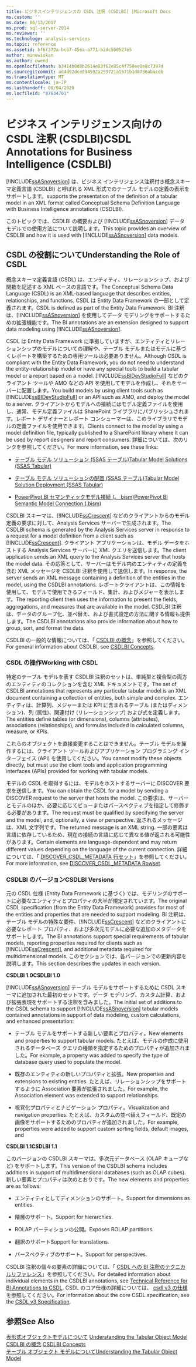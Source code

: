 ```yaml
---
title: ビジネスインテリジェンスの CSDL 注釈 (CSDLBI) |Microsoft Docs
ms.custom: ''
ms.date: 06/13/2017
ms.prod: sql-server-2014
ms.reviewer: ''
ms.technology: analysis-services
ms.topic: reference
ms.assetid: bf6f372a-bc67-45ea-a771-b2dc5b0527e5
author: minewiskan
ms.author: owend
ms.openlocfilehash: b3414b0d8b2614e83f62e85c4f750ee0e8c7397d
ms.sourcegitcommit: ad4d92dce894592a259721a1571b1d8736abacdb
ms.translationtype: MT
ms.contentlocale: ja-JP
ms.lasthandoff: 08/04/2020
ms.locfileid: "87634701"
---
```

# <a name="csdl-annotations-for-business-intelligence-csdlbi"></a><span data-ttu-id="14c4e-102">ビジネス インテリジェンス向けの CSDL 注釈 (CSDLBI)</span><span class="sxs-lookup"><span data-stu-id="14c4e-102">CSDL Annotations for Business Intelligence (CSDLBI)</span></span>
  [!INCLUDE[ssASnoversion](../../includes/ssasnoversion-md.md)] <span data-ttu-id="14c4e-103">は、ビジネス インテリジェンス注釈付き概念スキーマ定義言語 (CSDLBI) と呼ばれる XML 形式でのテーブル モデルの定義の表示をサポートします。</span><span class="sxs-lookup"><span data-stu-id="14c4e-103">supports the presentation of the definition of a tabular model in an XML format called Conceptual Schema Definition Language with Business Intelligence annotations (CSDLBI).</span></span>  
  
 <span data-ttu-id="14c4e-104">このトピックでは、CSDLBI の概要および [!INCLUDE[ssASnoversion](../../includes/ssasnoversion-md.md)] データ モデルでの使用方法について説明します。</span><span class="sxs-lookup"><span data-stu-id="14c4e-104">This topic provides an overview of CSDLBI and how it is used with [!INCLUDE[ssASnoversion](../../includes/ssasnoversion-md.md)] data models.</span></span>  
  
## <a name="understanding-the-role-of-csdl"></a><span data-ttu-id="14c4e-105">CSDL の役割について</span><span class="sxs-lookup"><span data-stu-id="14c4e-105">Understanding the Role of CSDL</span></span>  
 <span data-ttu-id="14c4e-106">概念スキーマ定義言語 (CSDL) は、エンティティ、リレーションシップ、および関数を記述する XML ベースの言語です。</span><span class="sxs-lookup"><span data-stu-id="14c4e-106">The Conceptual Schema Data Language (CSDL) is an XML-based language that describes entities, relationships, and functions.</span></span> <span data-ttu-id="14c4e-107">CSDL は Entity Data Framework の一部として定義されます。</span><span class="sxs-lookup"><span data-stu-id="14c4e-107">CSDL is defined as part of the Entity Data Framework.</span></span> <span data-ttu-id="14c4e-108">BI 注釈は、[!INCLUDE[ssASnoversion](../../includes/ssasnoversion-md.md)] を使用してデータ モデリングをサポートするための拡張機能です。</span><span class="sxs-lookup"><span data-stu-id="14c4e-108">The BI annotations are an extension designed to support data modeling using [!INCLUDE[ssASnoversion](../../includes/ssasnoversion-md.md)].</span></span>  
  
 <span data-ttu-id="14c4e-109">CSDL は Entity Data Framework に準拠していますが、エンティティとリレーションシップのモデルについての理解や、テーブル モデルまたはモデルに基づくレポートを構築するための専用ツールは必要ありません。</span><span class="sxs-lookup"><span data-stu-id="14c4e-109">Although CSDL is compliant with the Entity Data Framework, you do not need to understand the entity-relationship model or have any special tools to build a tabular model or a report based on a model.</span></span> <span data-ttu-id="14c4e-110">[!INCLUDE[ssBIDevStudioFull](../../includes/ssbidevstudiofull-md.md)] などのクライアント ツールや AMO などの API を使用してモデルを作成し、それをサーバーに配置します。</span><span class="sxs-lookup"><span data-stu-id="14c4e-110">You build models by using client tools such as [!INCLUDE[ssBIDevStudioFull](../../includes/ssbidevstudiofull-md.md)] or an API such as AMO, and deploy the model to a server.</span></span> <span data-ttu-id="14c4e-111">クライアントからモデルへの接続にはモデル定義ファイルを使用し、通常、モデル定義ファイルは SharePoint ライブラリにパブリッシュされます。レポート デザイナーとレポート コンシューマーは、このライブラリでモデルの定義ファイルを使用できます。</span><span class="sxs-lookup"><span data-stu-id="14c4e-111">Clients connect to the model by using a model definition file, typically published to a SharePoint library where it can be used by report designers and report consumers.</span></span> <span data-ttu-id="14c4e-112">詳細については、次のリンクを参照してください。</span><span class="sxs-lookup"><span data-stu-id="14c4e-112">For more information, see these links:</span></span>  
  
-   [<span data-ttu-id="14c4e-113">テーブル モデル ソリューション &#40;SSAS テーブル&#41;</span><span class="sxs-lookup"><span data-stu-id="14c4e-113">Tabular Model Solutions &#40;SSAS Tabular&#41;</span></span>](../tabular-model-solutions-ssas-tabular.md)  
  
-   [<span data-ttu-id="14c4e-114">テーブル モデル ソリューションの配置 &#40;SSAS テーブル&#41;</span><span class="sxs-lookup"><span data-stu-id="14c4e-114">Tabular Model Solution Deployment &#40;SSAS Tabular&#41;</span></span>](../tabular-models/tabular-model-solution-deployment-ssas-tabular.md)  
  
-   [<span data-ttu-id="14c4e-115">PowerPivot BI セマンティックモデル接続 &#40;。 bism&#41;</span><span class="sxs-lookup"><span data-stu-id="14c4e-115">PowerPivot BI Semantic Model Connection &#40;.bism&#41;</span></span>](../power-pivot-sharepoint/power-pivot-bi-semantic-model-connection-bism.md)  
  
 <span data-ttu-id="14c4e-116">CSDLBI スキーマは、[!INCLUDE[ssCrescent](../../includes/sscrescent-md.md)] などのクライアントからのモデル定義の要求に対して、Analysis Services サーバーで生成されます。</span><span class="sxs-lookup"><span data-stu-id="14c4e-116">The CSDLBI schema is generated by the Analysis Services server in response to a request for a model definition from a client such as [!INCLUDE[ssCrescent](../../includes/sscrescent-md.md)].</span></span> <span data-ttu-id="14c4e-117">クライアント アプリケーションは、モデル データをホストする Analysis Services サーバーに XML クエリを送信します。</span><span class="sxs-lookup"><span data-stu-id="14c4e-117">The client application sends an XML query to the Analysis Services server that hosts the model data.</span></span> <span data-ttu-id="14c4e-118">その応答として、サーバーはモデル内のエンティティの定義を含む XML メッセージを CSDLBI 注釈を使用して送信します。</span><span class="sxs-lookup"><span data-stu-id="14c4e-118">In response, the server sends an XML message containing a definition of the entities in the model, using the CSDLBI annotations.</span></span> <span data-ttu-id="14c4e-119">レポートクライアントは、この情報を使用して、モデルで使用できるフィールド、集計、およびメジャーを表示します。</span><span class="sxs-lookup"><span data-stu-id="14c4e-119">The reporting client then uses the information to present the fields, aggregations, and measures that are available in the model.</span></span> <span data-ttu-id="14c4e-120">CSDLBI 注釈は、データのグループ化、並べ替え、および書式設定の方法に関する情報も提供します。</span><span class="sxs-lookup"><span data-stu-id="14c4e-120">The CSDLBI annotations also provide information about how to group, sort, and format the data.</span></span>  
  
 <span data-ttu-id="14c4e-121">CSDLBI の一般的な情報については、「 [CSDLBI の概念](/analysis-services/csdlbi/csdlbi-concepts)」を参照してください。</span><span class="sxs-lookup"><span data-stu-id="14c4e-121">For general information about CSDLBI, see [CSDLBI Concepts](/analysis-services/csdlbi/csdlbi-concepts).</span></span>  
  
### <a name="working-with-csdl"></a><span data-ttu-id="14c4e-122">CSDL の操作</span><span class="sxs-lookup"><span data-stu-id="14c4e-122">Working with CSDL</span></span>  
 <span data-ttu-id="14c4e-123">特定のテーブル モデルを表す CSDLBI 注釈のセットは、単純型と複合型の両方のエンティティのコレクションを含む XML ドキュメントです。</span><span class="sxs-lookup"><span data-stu-id="14c4e-123">The set of CSDLBI annotations that represents any particular tabular model is an XML document containing a collection of entities, both simple and complex.</span></span> <span data-ttu-id="14c4e-124">エンティティは、計算列、メジャーまたは KPI に含まれるテーブル (またはディメンション)、列 (属性)、関連付け (リレーションシップ) および式を定義します。</span><span class="sxs-lookup"><span data-stu-id="14c4e-124">The entities define tables (or dimensions), columns (attributes), associations (relationships), and formulas included in calculated columns, measure, or KPIs.</span></span>  
  
 <span data-ttu-id="14c4e-125">これらのオブジェクトを直接変更することはできません。テーブル モデルを操作するには、クライアント ツールおよびアプリケーション プログラミング インターフェイス (API) を使用してください。</span><span class="sxs-lookup"><span data-stu-id="14c4e-125">You cannot modify these objects directly, but must use the client tools and application programming interfaces (APIs) provided for working with tabular models.</span></span>  
  
 <span data-ttu-id="14c4e-126">モデルの CSDL を取得するには、モデルをホストするサーバーに DISCOVER 要求を送信します。</span><span class="sxs-lookup"><span data-stu-id="14c4e-126">You can obtain the CSDL for a model by sending a DISCOVER request to the server that hosts the model.</span></span> <span data-ttu-id="14c4e-127">この要求は、サーバーとモデルのほか、必要に応じてビューまたはパースペクティブを指定して修飾する必要があります。</span><span class="sxs-lookup"><span data-stu-id="14c4e-127">The request must be qualified by specifying the server and the model, and, optionally, a view or perspective.</span></span> <span data-ttu-id="14c4e-128">返されるメッセージは、XML 文字列です。</span><span class="sxs-lookup"><span data-stu-id="14c4e-128">The returned message is an XML string.</span></span> <span data-ttu-id="14c4e-129">一部の要素は言語に依存しているため、現在の接続の言語に応じて異なる値が返される可能性があります。</span><span class="sxs-lookup"><span data-stu-id="14c4e-129">Certain elements are language-dependent and may return different values depending on the language of the current connection.</span></span> <span data-ttu-id="14c4e-130">詳細については、「 [DISCOVER_CSDL_METADATA 行セット](https://docs.microsoft.com/bi-reference/schema-rowsets/xml/discover-csdl-metadata-rowset)」を参照してください。</span><span class="sxs-lookup"><span data-stu-id="14c4e-130">For more information, see [DISCOVER_CSDL_METADATA Rowset](https://docs.microsoft.com/bi-reference/schema-rowsets/xml/discover-csdl-metadata-rowset).</span></span>  
  
### <a name="csdlbi-versions"></a><span data-ttu-id="14c4e-131">CSDLBI のバージョン</span><span class="sxs-lookup"><span data-stu-id="14c4e-131">CSDLBI Versions</span></span>  
 <span data-ttu-id="14c4e-132">元の CSDL 仕様 (Entity Data Framework に基づく) では、モデリングのサポートに必要なエンティティとプロパティの大半が規定されています。</span><span class="sxs-lookup"><span data-stu-id="14c4e-132">The original CSDL specification (from the Entity Data Framework) provides for most of the entities and properties that are needed to support modeling.</span></span> <span data-ttu-id="14c4e-133">BI 注釈は、テーブル モデルの特殊な要件、[!INCLUDE[ssCrescent](../../includes/sscrescent-md.md)] などのクライアントに必要なレポート プロパティ、および多次元モデルに必要な追加のメタデータをサポートします。</span><span class="sxs-lookup"><span data-stu-id="14c4e-133">The BI annotations support special requirements of tabular models, reporting properties required for clients such as [!INCLUDE[ssCrescent](../../includes/sscrescent-md.md)], and additional metadata required for multidimensional models.</span></span> <span data-ttu-id="14c4e-134">このセクションでは、各バージョンでの更新内容を説明します。</span><span class="sxs-lookup"><span data-stu-id="14c4e-134">This section describes the updates in each version.</span></span>  
  
 <span data-ttu-id="14c4e-135">**CSDLBI 1.0**</span><span class="sxs-lookup"><span data-stu-id="14c4e-135">**CSDLBI 1.0**</span></span>  
  
 <span data-ttu-id="14c4e-136">[!INCLUDE[ssASnoversion](../../includes/ssasnoversion-md.md)] テーブル モデルをサポートするために CSDL スキーマに追加された最初のセットです。データ モデリング、カスタム計算、および拡張表現をサポートする注釈を含みました。</span><span class="sxs-lookup"><span data-stu-id="14c4e-136">The initial set of additions to the CSDL schema to support [!INCLUDE[ssASnoversion](../../includes/ssasnoversion-md.md)] tabular models contained annotations in support of data modeling, custom calculations, and enhanced presentation:</span></span>  
  
-   <span data-ttu-id="14c4e-137">テーブル モデルをサポートする新しい要素とプロパティ。</span><span class="sxs-lookup"><span data-stu-id="14c4e-137">New elements and properties to support tabular models.</span></span> <span data-ttu-id="14c4e-138">たとえば、モデルの作成に使用されるデータベース クエリの種類を指定するためのプロパティが追加されました。</span><span class="sxs-lookup"><span data-stu-id="14c4e-138">For example, a property was added to specify the type of database query used to populate the model.</span></span>  
  
-   <span data-ttu-id="14c4e-139">既存のエンティティの新しいプロパティと拡張。</span><span class="sxs-lookup"><span data-stu-id="14c4e-139">New properties and extensions to existing entities.</span></span>  <span data-ttu-id="14c4e-140">たとえば、リレーションシップをサポートするように Association 要素が拡張されました。</span><span class="sxs-lookup"><span data-stu-id="14c4e-140">For example, the Association element was extended to support relationships.</span></span>  
  
-   <span data-ttu-id="14c4e-141">視覚化プロパティとナビゲーション プロパティ。</span><span class="sxs-lookup"><span data-stu-id="14c4e-141">Visualization and navigation properties.</span></span> <span data-ttu-id="14c4e-142">たとえば、カスタムの並べ替えフィールド、既定の画像をサポートするためのプロパティが追加されました。</span><span class="sxs-lookup"><span data-stu-id="14c4e-142">For example, properties were added to support custom sorting fields, default images, and</span></span>  
  
 <span data-ttu-id="14c4e-143">**CSDLBI 1.1**</span><span class="sxs-lookup"><span data-stu-id="14c4e-143">**CSDLBI 1.1**</span></span>  
  
 <span data-ttu-id="14c4e-144">このバージョンの CSDLBI スキーマは、多次元データベース (OLAP キューブなど) をサポートします。</span><span class="sxs-lookup"><span data-stu-id="14c4e-144">This version of the CSDLBI schema includes additions in support of multidimensional databases (such as OLAP cubes).</span></span> <span data-ttu-id="14c4e-145">新しい要素とプロパティは次のとおりです。</span><span class="sxs-lookup"><span data-stu-id="14c4e-145">The new elements and properties are as follows:</span></span>  
  
-   <span data-ttu-id="14c4e-146">エンティティとしてディメンションのサポート。</span><span class="sxs-lookup"><span data-stu-id="14c4e-146">Support for dimensions as entities.</span></span>  
  
-   <span data-ttu-id="14c4e-147">階層のサポート。</span><span class="sxs-lookup"><span data-stu-id="14c4e-147">Support for hierarchies.</span></span>  
  
-   <span data-ttu-id="14c4e-148">ROLAP パーティションの公開。</span><span class="sxs-lookup"><span data-stu-id="14c4e-148">Exposes ROLAP partitions.</span></span>  
  
-   <span data-ttu-id="14c4e-149">翻訳のサポート</span><span class="sxs-lookup"><span data-stu-id="14c4e-149">Support for translations.</span></span>  
  
-   <span data-ttu-id="14c4e-150">パースペクティブのサポート。</span><span class="sxs-lookup"><span data-stu-id="14c4e-150">Support for perspectives.</span></span>  
  
 <span data-ttu-id="14c4e-151">CSDLBI 注釈の個々の要素の詳細については、「 [CSDL への BI 注釈のテクニカルリファレンス](/analysis-services/csdlbi/technical-reference-for-bi-annotations-to-csdl)」を参照してください。</span><span class="sxs-lookup"><span data-stu-id="14c4e-151">For detailed information about individual elements in the CSDLBI annotations, see [Technical Reference for BI Annotations to CSDL](/analysis-services/csdlbi/technical-reference-for-bi-annotations-to-csdl).</span></span> <span data-ttu-id="14c4e-152">CSDL のコア仕様の詳細については、 [csdl v3 の仕様](https://docs.microsoft.com/ef/ef6/modeling/designer/advanced/edmx/csdl-spec)を参照してください。</span><span class="sxs-lookup"><span data-stu-id="14c4e-152">For information about the core CSDL specification, see the [CSDL v3 Specification](https://docs.microsoft.com/ef/ef6/modeling/designer/advanced/edmx/csdl-spec).</span></span>  
  
  
## <a name="see-also"></a><span data-ttu-id="14c4e-153">参照</span><span class="sxs-lookup"><span data-stu-id="14c4e-153">See Also</span></span>  
 <span data-ttu-id="14c4e-154">[表形式オブジェクトモデルについて](representation/understanding-tabular-object-model-at-levels-1050-through-1103.md) </span><span class="sxs-lookup"><span data-stu-id="14c4e-154">[Understanding the Tabular Object Model](representation/understanding-tabular-object-model-at-levels-1050-through-1103.md) </span></span>  
 <span data-ttu-id="14c4e-155">[CSDLBI の概念](/analysis-services/csdlbi/csdlbi-concepts) </span><span class="sxs-lookup"><span data-stu-id="14c4e-155">[CSDLBI Concepts](/analysis-services/csdlbi/csdlbi-concepts) </span></span>  
 [<span data-ttu-id="14c4e-156">テーブル オブジェクト モデルについて</span><span class="sxs-lookup"><span data-stu-id="14c4e-156">Understanding the Tabular Object Model</span></span>](representation/understanding-tabular-object-model-at-levels-1050-through-1103.md)  
  
  
